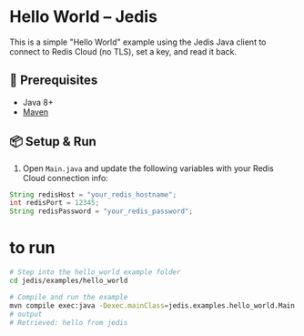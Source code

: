 # Hello World – Jedis

This is a simple "Hello World" example using the Jedis Java client to connect to Redis Cloud (no TLS), set a key, and read it back.

## 🔧 Prerequisites

- Java 8+
- [Maven](https://maven.apache.org/)

## 📦 Setup & Run

1. Open `Main.java` and update the following variables with your Redis Cloud connection info:

```java
String redisHost = "your_redis_hostname";
int redisPort = 12345;
String redisPassword = "your_redis_password";
```

# to run
```bash
# Step into the hello_world example folder
cd jedis/examples/hello_world

# Compile and run the example
mvn compile exec:java -Dexec.mainClass=jedis.examples.hello_world.Main
# output
# Retrieved: hello from jedis
```